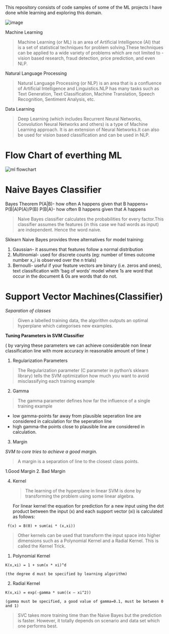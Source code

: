 This repository consists of code samples of some of the ML projects I have done while learning and exploring this domain.

![image](https://user-images.githubusercontent.com/77841499/132994175-39edfec2-aa06-4b94-9c80-7e1289a282ff.png)


Machine Learning
>Machine Learning (or ML) is an area of Artificial Intelligence (AI) that is a set of statistical techniques for problem solving.These techniques can be applied to a wide variety of problems which are not limited to - vision based research, fraud detection, price prediction, and even NLP.

Natural Language Processing
> Natural Language Processing (or NLP) is an area that is a confluence of Artificial Intelligence and Linguistics.NLP has many tasks such as Text Generation, Text Classification, Machine Translation, Speech Recognition, Sentiment Analysis, etc. 

Data Learning
>Deep Learning (which includes Recurrent Neural Networks, Convolution Neural Networks and others) is a type of Machine Learning approach. It is an extension of Neural Networks.It can also be used for vision based classification and can be used in NLP.

# Flow Chart of everthing ML

![ml flowchart](https://user-images.githubusercontent.com/77841499/132993807-b0a69d7a-e11f-4050-b1a5-7a7c41ec1a64.jpeg)

# Naive Bayes Classifier

Bayes Theorem
P(A|B)-  how often A happens given that B happens= P(B|A)P(A)/P(B)
P(B|A)-  how often B happens given that A happens

> Naive Bayes classifier calculates the probabilities for every factor.This classifier assumes the features (in this case we had words as input) are independent. Hence the word naive.

Sklearn Naive Bayes provides three alternatives for model training:
1. Gaussian- it assumes that features follow a normal distribution
2. Multinomial- used for discrete counts (eg: number of times outcome number x_i is observed over the n trials)
3. Bernoulli- useful if your feature vectors are binary (i.e. zeros and ones), text classification with ‘bag of words’ model where 1s are word that occur in the document & 0s are words that do not.
 
# Support Vector Machines(Classifier)

*Separation of classes*

> Given a labelled training data, the algorithm outputs an optimal hyperplane which categorises new examples.

**Tuning Parameters in SVM Classifier**

( by varying these parameters we can achieve considerable non linear classification line with more accuracy in reasonable amount of time )

1. Regularization Parameters

  > The Regularization parameter (C parameter in python’s sklearn library) tells the SVM optimization how much you want to avoid misclassifying each training example

2. Gamma

  > The gamma parameter defines how far the influence of a single training example
  * low gamma-points far away from plausible seperation line are considered in calculation for the seperation line
  * high gamma-the points close to plausible line are considered in calculation.


3. Margin

  *SVM to core tries to achieve a good margin.*

   > A margin is a separation of line to the closest class points.

   1.Good Margin 2. Bad Margin

4. Kernel

   > The learning of the hyperplane in linear SVM is done by transforming the problem using some linear algebra. 

   For linear kernel the equation for prediction for a new input using the dot product between the input (x) and each support vector (xi) is calculated as follows:

  ` f(x) = B(0) + sum(ai * (x,xi))` 

  > Other kernels can be used that transform the input space into higher dimensions such as a Polynomial Kernel and a Radial Kernel. This is called the Kernel Trick.

  1. Polynomial Kernel

    K(x,xi) = 1 + sum(x * xi)^d

    (the degree d must be specified by learning algorithm)

  2. Radial Kernel

    K(x,xi) = exp(-gamma * sum((x – xi^2))

    (gamma must be specified, a good value of gamma=0.1, must be between 0 and 1)
    
 > SVC takes more training time than the Naive Bayes but the prediction is faster. However, it totally depends on scenario and data set which one performs best.
 
 

